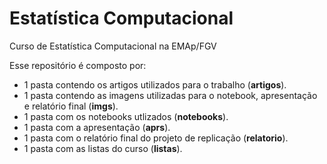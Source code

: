 # Estatística Computacional
Curso de Estatística Computacional na EMAp/FGV

Esse repositório é composto por:
<ul>
  <li>1 pasta contendo os artigos utilizados para o trabalho (<b>artigos</b>).</li>
<li>1 pasta contendo as imagens utilizadas para o notebook, apresentação e relatório final (<b>imgs</b>).</li>
<li>1 pasta com os notebooks utlizados (<b>notebooks</b>).</li>
<li>1 pasta com a apresentação (<b>aprs</b>).</li>
<li>1 pasta com o relatório final do projeto de replicação (<b>relatorio</b>).</li>
  <li>1 pasta com as listas do curso (<b>listas</b>). </li>
</ul>
